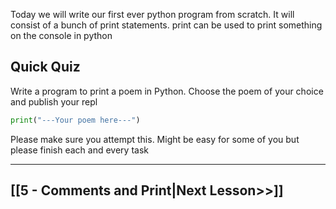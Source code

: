 
Today we will write our first ever python program from scratch. It will consist of a bunch of print statements.
print can be used to print something on the console in python

## Quick Quiz

Write a program to print a poem in Python. Choose the poem of your choice and publish your repl


```python
print("---Your poem here---")
```

Please make sure you attempt this. Might be easy for some of you but please finish each and every task

---
## [[5 - Comments and Print|Next Lesson>>]]